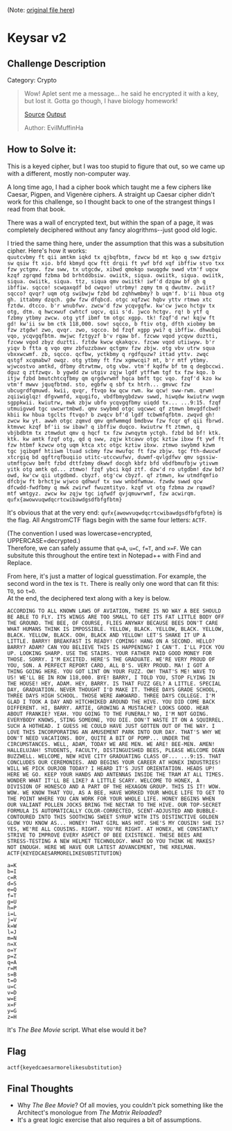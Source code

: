 (Note: [original file here](https://github.com/enh-code/CTF-writeups/blob/main/angstromCTF/2021/keysar_v2/README.md))
# Keysar v2
## Challenge Description
Category: Crypto
> Wow! Aplet sent me a message... he said he encrypted it with a key, but lost it. Gotta go though, I have biology homework!
> 
> [Source](https://github.com/CyberCrustaceans/writeups/tree/main/angstromCTF/2021/keysar_v2/chall.py) [Output](https://github.com/CyberCrustaceans/writeups/tree/main/angstromCTF/2021/keysar_v2/out.txt)
> 
> Author: EvilMuffinHa  
  
## How to Solve it:

This is a keyed cipher, but I was too stupid to figure that out, so we came up with a different, mostly non-computer way.  
  
A long time ago, I had a cipher book which taught me a few ciphers like Caesar, Pigpen, and Vigenère ciphers. A straight up Caesar cipher didn't work for this challenge, so I thought back to one of the strangest things I read from that book.  
  
There was a wall of encrypted text, but within the span of a page, it was completely deciphered without any fancy alogrithms--just good old logic.  
  
I tried the same thing here, under the assumption that this was a subsitution cipher. Here's how it works:  
`quutcvbmy ft qii amtkm iqkd tx qjbqfbtm, fzwcw bd mt kqo q sww dztgiv sw qsiw ft xio. bfd kbmyd qcw ftt drqii ft ywf bfd xqf ibffiw stvo txx fzw yctgmv. fzw sww, tx utgcdw, xibwd qmokqo swuqgdw swwd vtm'f uqcw kzqf zgrqmd fzbma bd brhtddbsiw. owiitk, siqua. owiitk, siqua. owiitk, siqua. owiitk, siqua. ttz, siqua qmv owiitk! iwf'd dzqaw bf gh q ibffiw. sqcco! scwqaxqdf bd cwqvo! utrbmy! zqmy tm q dwutmv. zwiit? sqcco? qvqr? uqm otg swibwjw fzbd bd zqhhwmbmy? b uqm'f. b'ii hbua otg gh. ittabmy dzqch. gdw fzw dfqbcd. otgc xqfzwc hqbv yttv rtmwo xtc fztdw. dtcco. b'r wnubfwv. zwcw'd fzw ycqvgqfw. kw'cw jwco hctgv tx otg, dtm. q hwcxwuf cwhtcf uqcv, qii s'd. jwco hctgv. rq! b ytf q fzbmy ytbmy zwcw. otg ytf ibmf tm otgc xgpp. tk! fzqf'd rw! kqjw ft gd! kw'ii sw bm ctk 118,000. sow! sqcco, b ftiv otg, dfth xiobmy bm fzw ztgdw! zwo, qvqr. zwo, sqcco. bd fzqf xgpp ywi? q ibffiw. dhwubqi vqo, ycqvgqfbtm. mwjwc fztgyzf b'v rqaw bf. fzcww vqod ycqvw duztti, fzcww vqod zbyz duztti. fztdw kwcw qkakqcv. fzcww vqod utiiwyw. b'r yiqv b ftta q vqo qmv zbfuzzbawv qctgmv fzw zbjw. otg vbv utrw squa vbxxwcwmf. zb, sqcco. qcfbw, yctkbmy q rgdfquzw? ittad yttv. zwqc qstgf xcqmabw? owqz. otg ytbmy ft fzw xgmwcqi? mt, b'r mtf ytbmy. wjwcostvo amtkd, dfbmy dtrwtmw, otg vbw. vtm'f kqdfw bf tm q degbccwi. dguz q ztfzwqv. b ygwdd zw utgiv zqjw lgdf ytffwm tgf tx fzw kqo. b itjw fzbd bmutchtcqfbmy qm qrgdwrwmf hqca bmft tgc vqo. fzqf'd kzo kw vtm'f mwwv jquqfbtmd. sto, egbfw q sbf tx htrh... gmvwc fzw ubcugrdfqmuwd. kwii, qvqr, ftvqo kw qcw rwm. kw qcw! sww-rwm. qrwm! zqiiwiglqz! dfgvwmfd, xqugifo, vbdfbmygbdzwv swwd, hiwqdw kwiutrw vwqm sgppkwii. kwiutrw, mwk zbjw ubfo ycqvgqfbmy uiqdd tx... ...9:15. fzqf utmuigvwd tgc uwcwrtmbwd. qmv swybmd otgc uqcwwc qf ztmwn bmvgdfcbwd! kbii kw hbua tgclts ftvqo? b zwqcv bf'd lgdf tcbwmfqfbtm. zwqvd gh! zwcw kw yt. awwh otgc zqmvd qmv qmfwmmqd bmdbvw fzw fcqr qf qii fbrwd. ktmvwc kzqf bf'ii sw ibaw? q ibffiw duqco. kwiutrw ft ztmwn, q vbjbdbtm tx ztmwdut qmv q hqcf tx fzw zwnqytm yctgh. fzbd bd bf! ktk. ktk. kw amtk fzqf otg, qd q sww, zqjw ktcawv otgc kztiw ibxw ft ywf ft fzw htbmf kzwcw otg uqm ktca xtc otgc kztiw ibxw. ztmwo swybmd kzwm tgc jqibqmf htiiwm ltuad scbmy fzw mwufqc ft fzw zbjw. tgc fth-dwucwf xtcrgiq bd qgftrqfbuqiio utitc-utccwufwv, duwmf-qvlgdfwv qmv sgssiw-utmftgcwv bmft fzbd dttfzbmy dkwwf docgh kbfz bfd vbdfbmufbjw ytivwm yitk otg amtk qd... ztmwo! fzqf ybci kqd ztf. dzw'd ro utgdbm! dzw bd? owd, kw'cw qii utgdbmd. cbyzf. otg'cw cbyzf. qf ztmwn, kw utmdfqmfio dfcbjw ft brhctjw wjwco qdhwuf tx sww wnbdfwmuw. fzwdw swwd qcw dfcwdd-fwdfbmy q mwk zwirwf fwuzmtityo. kzqf vt otg fzbma zw rqawd? mtf wmtgyz. zwcw kw zqjw tgc iqfwdf qvjqmuwrwmf, fzw acwirqm. qufx{awowvuqwdqcrtcwibawdgsdfbfgfbtm}`  
  
It's obvious that at the very end: `qufx{awowvuqwdqcrtcwibawdgsdfbfgfbtm}` is the flag. All AngstromCTF flags begin with the same four letters: `ACTF`.  
  
(The convention I used was lowercase=encrypted, UPPERCASE=decrypted.)  
Therefore, we can safely assume that `q=A`, `u=C`, `f=T`, and `x=F`. We can subsitute this throughout the entire text in Notepad++ with Find and Replace.  
  
From here, it's just a matter of logical guesstimation. For example, the second word in the tex is `Tt`. There is really only one word that can fit this: `TO`, so `t=O`.  
At the end, the deciphered text along with a key is below.  
  
`ACCORDING TO ALL KNOWN LAWS OF AVIATION, THERE IS NO WAY A BEE SHOULD BE ABLE TO FLY. ITS WINGS ARE TOO SMALL TO GET ITS FAT LITTLE BODY OFF THE GROUND. THE BEE, OF COURSE, FLIES ANYWAY BECAUSE BEES DON'T CARE WHAT HUMANS THINK IS IMPOSSIBLE. YELLOW, BLACK. YELLOW, BLACK. YELLOW, BLACK. YELLOW, BLACK. OOH, BLACK AND YELLOW! LET'S SHAKE IT UP A LITTLE. BARRY! BREAKFAST IS READY! COMING! HANG ON A SECOND. HELLO? BARRY? ADAM? CAN YOU BELIEVE THIS IS HAPPENING? I CAN'T. I'LL PICK YOU UP. LOOKING SHARP. USE THE STAIRS. YOUR FATHER PAID GOOD MONEY FOR THOSE. SORRY. I'M EXCITED. HERE'S THE GRADUATE. WE'RE VERY PROUD OF YOU, SON. A PERFECT REPORT CARD, ALL B'S. VERY PROUD. MA! I GOT A THING GOING HERE. YOU GOT LINT ON YOUR FUZZ. OW! THAT'S ME! WAVE TO US! WE'LL BE IN ROW 118,000. BYE! BARRY, I TOLD YOU, STOP FLYING IN THE HOUSE! HEY, ADAM. HEY, BARRY. IS THAT FUZZ GEL? A LITTLE. SPECIAL DAY, GRADUATION. NEVER THOUGHT I'D MAKE IT. THREE DAYS GRADE SCHOOL, THREE DAYS HIGH SCHOOL. THOSE WERE AWKWARD. THREE DAYS COLLEGE. I'M GLAD I TOOK A DAY AND HITCHHIKED AROUND THE HIVE. YOU DID COME BACK DIFFERENT. HI, BARRY. ARTIE, GROWING A MUSTACHE? LOOKS GOOD. HEAR ABOUT FRANKIE? YEAH. YOU GOING TO THE FUNERAL? NO, I'M NOT GOING. EVERYBODY KNOWS, STING SOMEONE, YOU DIE. DON'T WASTE IT ON A SQUIRREL. SUCH A HOTHEAD. I GUESS HE COULD HAVE JUST GOTTEN OUT OF THE WAY. I LOVE THIS INCORPORATING AN AMUSEMENT PARK INTO OUR DAY. THAT'S WHY WE DON'T NEED VACATIONS. BOY, QUITE A BIT OF POMP... UNDER THE CIRCUMSTANCES. WELL, ADAM, TODAY WE ARE MEN. WE ARE! BEE-MEN. AMEN! HALLELUJAH! STUDENTS, FACULTY, DISTINGUISHED BEES, PLEASE WELCOME DEAN BUZZWELL. WELCOME, NEW HIVE CITY GRADUATING CLASS OF... ...9:15. THAT CONCLUDES OUR CEREMONIES. AND BEGINS YOUR CAREER AT HONEX INDUSTRIES! WILL WE PICK OURJOB TODAY? I HEARD IT'S JUST ORIENTATION. HEADS UP! HERE WE GO. KEEP YOUR HANDS AND ANTENNAS INSIDE THE TRAM AT ALL TIMES. WONDER WHAT IT'LL BE LIKE? A LITTLE SCARY. WELCOME TO HONEX, A DIVISION OF HONESCO AND A PART OF THE HEXAGON GROUP. THIS IS IT! WOW. WOW. WE KNOW THAT YOU, AS A BEE, HAVE WORKED YOUR WHOLE LIFE TO GET TO THE POINT WHERE YOU CAN WORK FOR YOUR WHOLE LIFE. HONEY BEGINS WHEN OUR VALIANT POLLEN JOCKS BRING THE NECTAR TO THE HIVE. OUR TOP-SECRET FORMULA IS AUTOMATICALLY COLOR-CORRECTED, SCENT-ADJUSTED AND BUBBLE-CONTOURED INTO THIS SOOTHING SWEET SYRUP WITH ITS DISTINCTIVE GOLDEN GLOW YOU KNOW AS... HONEY! THAT GIRL WAS HOT. SHE'S MY COUSIN! SHE IS? YES, WE'RE ALL COUSINS. RIGHT. YOU'RE RIGHT. AT HONEX, WE CONSTANTLY STRIVE TO IMPROVE EVERY ASPECT OF BEE EXISTENCE. THESE BEES ARE STRESS-TESTING A NEW HELMET TECHNOLOGY. WHAT DO YOU THINK HE MAKES? NOT ENOUGH. HERE WE HAVE OUR LATEST ADVANCEMENT, THE KRELMAN. ACTF{KEYEDCAESARMORELIKESUBSTITUTION}`
```
a=K
b=I
c=R
d=S
e=Q
f=T
g=U
h=P
i=L
j=V
k=W
l=J
m=N
n=X
o=Y
p=Z
q=A
r=M
s=B
t=O
u=C
v=D
w=E
x=F
y=G
z=H
```  
  
It's *The Bee Movie* script. What else would it be?  
  
## Flag
`actf{keyedcaesarmorelikesubstitution}`  
  
## Final Thoughts
 - Why *The Bee Movie*? Of all movies, you couldn't pick something like the Architect's monologue from *The Matrix Reloaded*?
 - It's a great logic exercise that also requires a bit of assumptions.
